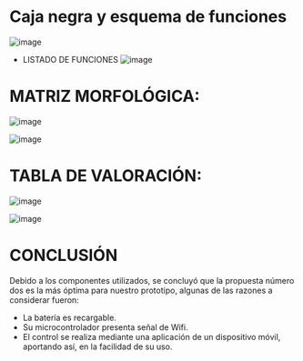 # Caja negra y esquema de funciones

![image](https://github.com/JosephOviedo/Proyecto_de_Funbio/assets/143360320/aa5742e8-c89d-4b3d-b787-1ecd7874c1db)

- LISTADO DE FUNCIONES
![image](https://github.com/JosephOviedo/Proyecto_de_Funbio/assets/143360320/80d9a237-0fec-4645-82f4-56c866044905)


# MATRIZ MORFOLÓGICA: 
![image](https://github.com/JosephOviedo/Proyecto_de_Funbio/assets/143360320/83207471-64d8-4246-9a0e-97356ddb4ecc)

![image](https://github.com/JosephOviedo/Proyecto_de_Funbio/assets/143462016/87a45c75-9a13-4900-8c7d-053d26f8919b)


# TABLA DE VALORACIÓN:
![image](https://github.com/JosephOviedo/Proyecto_de_Funbio/assets/143462016/36b27d24-6f83-4c8f-9d87-194326c8b4b8)

![image](https://github.com/JosephOviedo/Proyecto_de_Funbio/assets/143462016/235b9a82-f550-41fc-b1fb-dd1121fda96a)



# CONCLUSIÓN

Debido a los componentes utilizados, se concluyó que la propuesta número dos es la más óptima para nuestro prototipo, algunas de las razones a considerar fueron:
- La batería es recargable.
- Su microcontrolador presenta señal de Wifi.
- El control se realiza mediante una aplicación de un dispositivo móvil, aportando así, en la facilidad de su uso.

